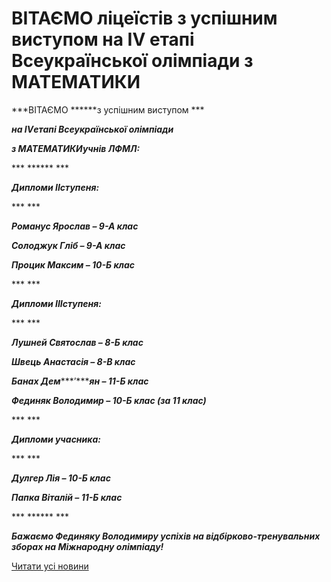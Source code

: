 # ВІТАЄМО ліцеїстів з успішним виступом на IV етапі Всеукраїнської олімпіади з МАТЕМАТИКИ

***ВІТАЄМО ******з успішним виступом ***

***на ******IV******етапі Всеукраїнської олімпіади***

***з ******МАТЕМАТИКИ******учнів ЛФМЛ:***

*** ****** ***

***Дипломи ******II******ступеня:***

*** ***

***Романус Ярослав – ******9******-А клас***

***Солоджук Гліб – ******9******-А клас***

***Процик Максим – 10-Б клас***

*** ***

***Дипломи ******III******ступеня:***

*** ***

***Лушней Святослав – 8-Б клас***

***Швець Анастасія – 8-В клас***

***Банах Дем******’******ян – 11-Б клас***

***Фединяк Володимир – 10-Б клас (за 11 клас)***

*** ***

***Дипломи учасника:***

*** ***

***Дулгер Лія – 10-Б клас***

***Папка Віталій – 11-Б клас***

*** ****** ***

***Бажаємо Фединяку Володимиру успіхів на відбірково-тренувальних зборах на Міжнародну олімпіаду!***

[Читати усі новини](/news)

